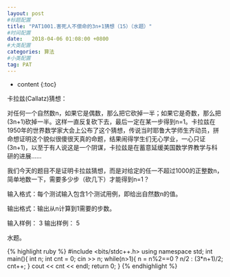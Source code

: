 ```yaml
---
layout: post
#标题配置
title: "PAT1001.害死人不偿命的3n+1猜想（15）（水题）"
#时间配置
date:   2018-04-06 01:08:00 +0800
#大类配置
categories: 算法
#小类配置
tag: PAT
---
```


* content
{:toc}


卡拉兹(Callatz)猜想：

对任何一个自然数n，如果它是偶数，那么把它砍掉一半；如果它是奇数，那么把(3n+1)砍掉一半。这样一直反复砍下去，最后一定在某一步得到n=1。卡拉兹在1950年的世界数学家大会上公布了这个猜想，传说当时耶鲁大学师生齐动员，拼命想证明这个貌似很傻很天真的命题，结果闹得学生们无心学业，一心只证(3n+1)，以至于有人说这是一个阴谋，卡拉兹是在蓄意延缓美国数学界教学与科研的进展……

我们今天的题目不是证明卡拉兹猜想，而是对给定的任一不超过1000的正整数n，简单地数一下，需要多少步（砍几下）才能得到n=1？

输入格式：每个测试输入包含1个测试用例，即给出自然数n的值。

输出格式：输出从n计算到1需要的步数。

输入样例：
3
输出样例：
5



水题。



{% highlight ruby %}
#include <bits/stdc++.h>
using namespace std;
int main(){
	int n;
	int cnt = 0;
	cin >> n;
	while(n>1){
		n = n%2==0 ? n/2 : (3*n+1)/2;
		cnt++;
	}
	cout << cnt << endl;
	return 0; 
} 
{% endhighlight %}